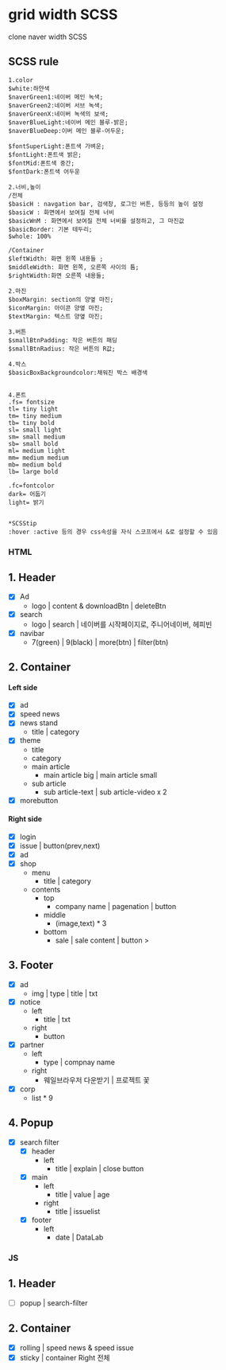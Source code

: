# grid width SCSS
clone naver width SCSS

## SCSS rule
```
1.color
$white:하얀색
$naverGreen1:네이버 메인 녹색;
$naverGreen2:네이버 서브 녹색;
$naverGreenX:네이버 녹색의 보색;
$naverBlueLight:네이버 메인 블루-밝은;
$naverBlueDeep:이버 메인 블루-어두운;

$fontSuperLight:폰트색 가벼운;
$fontLight:폰트색 밝은;
$fontMid:폰트색 중간;
$fontDark:폰트색 어두운

2.너비,높이
/전체
$basicH : navgation bar, 검색창, 로그인 버튼, 등등의 높이 설정
$basicW : 화면에서 보여질 전체 너비 
$basicWnM : 화면에서 보여질 전체 너비를 설정하고, 그 마진값
$basicBorder: 기본 테두리;
$whole: 100%

/Container
$leftWidth: 화면 왼쪽 내용들 ;
$middleWidth: 화면 왼쪽, 오른쪽 사이의 틈;
$rightWidth:화면 오른쪽 내용들;

2.마진
$boxMargin: section의 양옆 마진;
$iconMargin: 아이콘 양옆 마진;
$textMargin: 텍스트 양옆 마진;

3.버튼
$smallBtnPadding: 작은 버튼의 패딩
$smallBtnRadius: 작은 버튼의 R값;

4.박스
$basicBoxBackgroundcolor:채워진 박스 배경색


4.폰트
.fs= fontsize
tl= tiny light
tm= tiny medium
tb= tiny bold
sl= small light
sm= small medium
sb= small bold
ml= medium light
mm= medium medium
mb= medium bold
lb= large bold

.fc=fontcolor
dark= 어둡기
light= 밝기


*SCSStip 
:hover :active 등의 경우 css속성을 자식 스코프에서 &로 설정할 수 있음
```

### HTML
## 1. Header 

- [x] Ad
   - logo | content & downloadBtn | deleteBtn
- [x] search
   - logo | search | 네이버를 시작페이지로, 주니어네이버, 헤피빈
- [x] navibar
  - 7(green) | 9(black) | more(btn) | filter(btn)


## 2. Container 

#### Left side

  - [x] ad
  - [x] speed news
  - [x] news stand 
       - title | category 
  - [x] theme
       - title
       - category
       - main article
         - main article big | main article small
       - sub article
           - sub article-text | sub article-video x 2
  - [x] morebutton

#### Right side
  - [x] login 
  - [x] issue | button(prev,next)
  - [x] ad
  - [x] shop
      - menu 
        - title | category 
      - contents
        - top
          - company name | pagenation | button 
        - middle
          - (image,text) * 3 
        - bottom
          - sale | sale content | button >

## 3. Footer 

  - [x] ad 
    - img | type | title | txt 
  - [x] notice
    - left
      - title | txt
    - right
      - button 
  - [x] partner
    - left
      - type | compnay name
    - right 
      - 웨일브라우저 다운받기 | 프로젝트 꽃 
  - [x] corp
    - list * 9

## 4. Popup

  - [x] search filter 
    - [x] header 
      - left
        - title | explain | close button
    - [x] main 
      - left
        - title | value | age  
      - right
        - title | issuelist
    - [x] footer 
      - left
        - date | DataLab


### JS

## 1. Header
  - [ ] popup | search-filter 

## 2. Container 
  - [x] rolling | speed news & speed issue
  - [x] sticky  | container Right 전체
